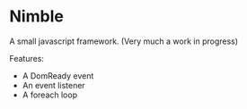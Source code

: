 Nimble
======

A small javascript framework.
(Very much a work in progress)

Features:
- A DomReady event
- An event listener
- A foreach loop
